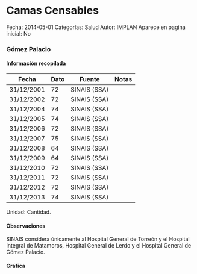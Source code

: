 Camas Censables
=====

Fecha: 2014-05-01
Categorías: Salud
Autor: IMPLAN
Aparece en pagina inicial: No

### Gómez Palacio

<!-- break -->

#### Información recopilada

<table class="table table-hover table-bordered matriz">
  <thead>
    <tr><th>Fecha</th><th>Dato</th><th>Fuente</th><th>Notas</th></tr>
  </thead>
  <tbody>
    <tr><td class="centrado">31/12/2001</td><td class="derecha">72</td><td>SINAIS (SSA)</td><td></td></tr>
    <tr><td class="centrado">31/12/2002</td><td class="derecha">72</td><td>SINAIS (SSA)</td><td></td></tr>
    <tr><td class="centrado">31/12/2004</td><td class="derecha">74</td><td>SINAIS (SSA)</td><td></td></tr>
    <tr><td class="centrado">31/12/2005</td><td class="derecha">74</td><td>SINAIS (SSA)</td><td></td></tr>
    <tr><td class="centrado">31/12/2006</td><td class="derecha">72</td><td>SINAIS (SSA)</td><td></td></tr>
    <tr><td class="centrado">31/12/2007</td><td class="derecha">75</td><td>SINAIS (SSA)</td><td></td></tr>
    <tr><td class="centrado">31/12/2008</td><td class="derecha">64</td><td>SINAIS (SSA)</td><td></td></tr>
    <tr><td class="centrado">31/12/2009</td><td class="derecha">64</td><td>SINAIS (SSA)</td><td></td></tr>
    <tr><td class="centrado">31/12/2010</td><td class="derecha">72</td><td>SINAIS (SSA)</td><td></td></tr>
    <tr><td class="centrado">31/12/2011</td><td class="derecha">72</td><td>SINAIS (SSA)</td><td></td></tr>
    <tr><td class="centrado">31/12/2012</td><td class="derecha">72</td><td>SINAIS (SSA)</td><td></td></tr>
    <tr><td class="centrado">31/12/2013</td><td class="derecha">74</td><td>SINAIS (SSA)</td><td></td></tr>
  </tbody>
</table>

Unidad: Cantidad.

#### Observaciones

SINAIS considera únicamente al Hospital General de Torreón y el Hospital Integral de Matamoros, Hospital General de Lerdo y el Hospital General de Gómez Palacio.

#### Gráfica

<div id="Morriskazvohuz" class="grafica"></div>
  <script>
  new Morris.Line({
    element: 'Morriskazvohuz',
    data: [
      { fecha: '2001-12-31', dato: 72 },
      { fecha: '2002-12-31', dato: 72 },
      { fecha: '2004-12-31', dato: 74 },
      { fecha: '2005-12-31', dato: 74 },
      { fecha: '2006-12-31', dato: 72 },
      { fecha: '2007-12-31', dato: 75 },
      { fecha: '2008-12-31', dato: 64 },
      { fecha: '2009-12-31', dato: 64 },
      { fecha: '2010-12-31', dato: 72 },
      { fecha: '2011-12-31', dato: 72 },
      { fecha: '2012-12-31', dato: 72 },
      { fecha: '2013-12-31', dato: 74 }
    ],
    xkey: 'fecha',
    ykeys: ['dato'],
    labels: ['Dato'],
    lineColors: ['#FF5B02'],
    xLabelFormat: function(d) {
      return d.getDate()+'/'+(d.getMonth()+1)+'/'+d.getFullYear();
    },
    dateFormat: function (ts) {
      var d = new Date(ts);
      return d.getDate() + '/' + (d.getMonth() + 1) + '/' + d.getFullYear();
    }
  });
  </script>
